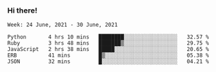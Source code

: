 ### Hi there!

<!--START_SECTION:waka-->
```text
Week: 24 June, 2021 - 30 June, 2021

Python       4 hrs 10 mins   ████████░░░░░░░░░░░░░░░░░   32.57 % 
Ruby         3 hrs 48 mins   ███████▒░░░░░░░░░░░░░░░░░   29.75 % 
JavaScript   2 hrs 38 mins   █████░░░░░░░░░░░░░░░░░░░░   20.65 % 
ERB          41 mins         █▒░░░░░░░░░░░░░░░░░░░░░░░   05.38 % 
JSON         32 mins         █░░░░░░░░░░░░░░░░░░░░░░░░   04.21 % 
```
<!--END_SECTION:waka-->
